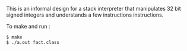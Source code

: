 This is an informal design for a stack interpreter that manipulates
32 bit signed integers and understands a few instructions
instructions.

To make and run :
```
$ make
$ ./a.out fact.class
```
